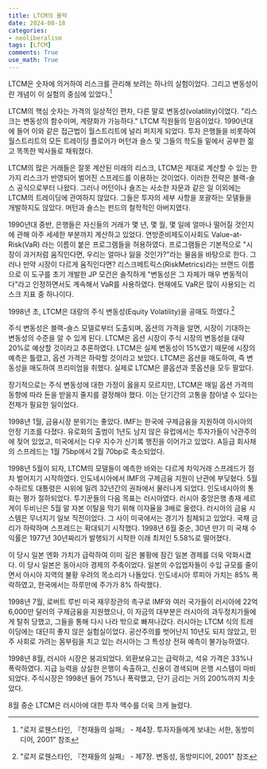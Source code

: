 ```yaml
---
title: LTCM의 몰락
date: 2024-08-18
categories: 
- neoliberalism
tags: [LTCM]
comments: True
use_math: True
---
```






LTCM은 숫자에 의거하여 리스크를 관리해 보려는 하나의 실험이었다. 그리고 변동성이란 개념이 이 실험의 중심에 있었다.[^1]

LTCM의 핵심 숫자는 가격의 일상적인 편차, 다른 말로 변동성(volatility)이었다. "리스크는 변동성의 함수이며, 계량화가 가능하다." LTCM 직원들의 믿음이었다. 1990년대에 들어 이와 같은 접근법이 월스트리트에 널리 퍼지게 되었다. 투자 은행들을 비롯하여 월스트리트의 모든 트레이딩 플로어가 머턴과 숄스 및 그들의 학도들 밑에서 공부한 젊고 똑똑한 박사들로 채워졌다.

LTCM의 많은 거래들은 잘못 계산된 미래의 리스크, LTCM은 제대로 계산할 수 있는 한 가지 리스크가 반영되어 벌어진 스프레드를 이용하는 것이었다. 이러한 전략은 블랙-숄스 공식으로부터 나왔다. 그러나 머턴이나 숄즈는 사소한 자문과 같은 일 이외에는 LTCM의 트레이딩에 관여하지 않았다. 그들은 투자의 세부 사항을 포괄하는 모델들을 개발하지도 않았다. 머턴과 숄스는 펀드의 철학적인 아버지였다. 

1990년대 중반, 은행들은 자신들의 거래가 몇 년, 몇 월, 몇 일에 얼마나 떨어질 것인지에 관해 아주 세세한 부분까지 계산하고 있었다. 연방준비제도이사회도 Value-at-Risk(VaR) 라는 이름이 붙은 프로그램들을 허용하였다. 프로그램들은 기본적으로 "시장이 과거처럼 움직인다면, 우리는 얼마나 잃을 것인가?"라는 물음을 바탕으로 한다. 그러나 만약 시장이 다르게 움직인다면? 리스크메트릭스(RiskMetrics)라는 브랜드 이름으로 이 도구를 초기 개발한 JP 모건은 솔직하게 "변동성은 그 자체가 매우 변동적이다"라고 인정하면서도 계속해서 VaR를 사용하였다. 현재에도 VaR은 많이 사용되는 리스크 지표 중 하나이다.



1998년 초, LTCM은 대량의 주식 변동성(Equity Volatility)을 공매도 하였다.[^2] 

주식 변동성은 블랙-숄스 모델로부터 도출되며, 옵션의 가격을 알면, 시장이 기대하는 변동성의 수준을 알 수 있게 된다. LTCM은 옵션 시장이 주식 시장의 변동성을 대략 20%로 예상할 것이라고 추론하였다. LTCM은 실제 변동성이 15%였기 때문에 시장의 예측은 틀렸고, 옵션 가격은 하락할 것이라고 보았다. LTCM은 옵션을 매도하여, 즉 변동성을 매도하여 프리미엄을 취했다. 실제로 LTCM은 콜옵션과 풋옵션을 모두 팔았다.

장기적으로는 주식 변동성에 대한 가정이 옳을지 모르지만, LTCM은 매일 옵션 가격의 동향에 따라 돈을 받을지 줄지를 결정해야 했다. 이는 단기간의 고통을 참아낼 수 있다는 전제가 필요한 일이었다.

1998년 1월, 금융시장 분위기는 좋았다. IMF는 한국에 구제금융을 지원하여 아시아의 안정 기조를 다졌다. 유로화의 출범이 1년도 남지 않은 유럽에서는 투자가들이 낙관주의에 젖어 있었고, 미국에서는 다우 지수가 신기록 행진을 이어가고 있었다. A등급 회사채의 스프레드는 1월 75bp에서 2월 70bp로 축소되었다.

1998년 5월이 되자, LTCM의 모델들이 예측한 바와는 다르게 차익거래 스프레드가 점차 벌어지기 시작하였다. 인도네시아에서 IMF의 구제금융 지원이 난관에 부딪혔다. 5월 수하르토 대통령은 시위에 밀려 32년간의 권좌에서 물러나게 되었다. 인도네시아의 통화는 평가 절하되었다. 투기꾼들의 다음 목표는 러시아였다. 러시아 중앙은행 총재 세르게이 두비닌은 5월 말 자본 이탈을 막기 위해 이자율을 3배로 올렸다. 러시아의 금융 시스템은 무너지기 일보 직전이었다. 그 사이 미국에서는 경기가 침체되고 있었다. 국채 금리가 하락하며 스프레드는 확대되기 시작했다. 1998년 6월 중순, 30년 만기 미 국채 수익률은 1977년 30년짜리가 발행되기 시작한 이래 최저인 5.58%로 떨어졌다.

이 당시 일본 엔화 가치가 급락하여 이미 깊은 불황에 잠긴 일본 경제를 더욱 악화시켰다. 이 당시 일본은 동아시아 경제의 주축이었다. 일본의 수입업자들이 수입 규모를 줄이면서 아시아 지역의 불황 우려의 목소리가 나돌았다. 인도네시아 루피아 가치는 85% 폭락하였고, 한국에서는 하루만에 주가가 8% 하락했다.

1998년 7월, 로버트 루빈 미국 재무장관의 촉구로 IMF와 여러 국가들이 러시아에 22억 6,000만 달러의 구제금융을 지원했으나, 이 자금의 대부분은 러시아의 과두정치가들에게 탈취 당했고, 그들을 통해 다시 나라 밖으로 빠져나갔다. 러시아는 LTCM 식의 트레이딩에는 대단히 좋지 않은 실험실이었다. 공산주의를 벗어난지 10년도 되지 않았고, 민주 사회로 가려는 몸부림을 치고 있는 러시아는 그 특성상 전혀 예측이 불가능하였다.

1998년 8월, 러시아 시장은 붕괴되었다. 외환보유고는 급락하고, 석유 가격은 33%나 폭락하였다. 지급 능력을 상실한 은행이 속출하고, 신용이 경색되며 은행 시스템이 마비되었다. 주식시장은 1998년 들어 75%나 폭락했고, 단기 금리는 거의 200%까지 치솟았다.

8월 중순 LTCM은 러시아에 대한 투자 액수를 더욱 크게 늘렸다.







[^1]:"로저 로웬스타인, 『천재들의 실패』 - 제4장. 투자자들에게 보내는 서한, 동방미디어, 2001" 참조
[^2]:"로저 로웬스타인, 『천재들의 실패』 - 제7장. 변동성, 동방미디어, 2001" 참조
